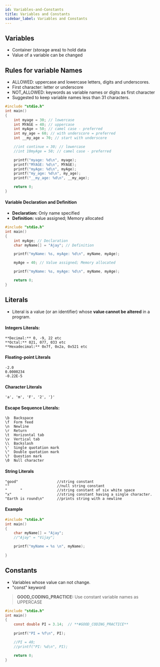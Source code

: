 ```yaml
---
id: Variables-and-Constants
title: Variables and Constants
sidebar_label: Variables and Constants
---
```



## Variables

- Container (storage area) to hold data
- Value of a variable can be changed

## Rules for variable Names
-  ALLOWED: uppercase and lowercase letters, digits and underscores.
- First character: letter or underscore
- NOT_ALLOWED: keywords as variable names or digits as first character
- Suggested to keep variable names less than 31 characters.

```c
#include "stdio.h"
int main() 
{
    int myage = 30; // lowercase
    int MYAGE = 40; // uppercase
    int myAge = 50; // camel case - preferred
    int my_age = 60; // with underscore = preferred
    int __my_age = 70; // start with underscore

    //int continue = 30; // lowercase
    //int 10myAge = 50; // camel case - preferred    

    printf("myage: %d\n", myage);
    printf("MYAGE: %d\n", MYAGE);
    printf("myAge: %d\n", myAge);
    printf("my_age: %d\n", my_age);
    printf("__my_age: %d\n", __my_age);

    return 0;
}
```

#### Variable Declaration and Definition

- **Declaration:** Only name specified
- **Definition:** value assigned; Memory allocated

```c
#include "stdio.h"
int main()
{
    int myAge; // Declaration
    char myName[] = "Ajay"; // Definition

    printf("myName: %s, myAge: %d\n", myName, myAge);

    myAge = 40; // Value assigned; Memory allocated

    printf("myName: %s, myAge: %d\n", myName, myAge);

    return 0;
}
```


## Literals

- Literal is a value (or an identifier) whose **value cannot be altered** in a program.

#### Integers Literals: 

```
**Decimal:** 0, -9, 22 etc
**Octal:** 021, 077, 033 etc
**Hexadecimal:** 0x7f, 0x2a, 0x521 etc
```

#### Floating-point Literals

```
-2.0
0.0000234
-0.22E-5
```

#### Character Literals

```
'a', 'm', 'F', '2', '}'
```

#### Escape Sequence Literals:

```
\b	Backspace
\f	Form feed
\n	Newline
\r	Return
\t	Horizontal tab
\v	Vertical tab
\\	Backslash
\'	Single quotation mark
\"	Double quotation mark
\?	Question mark
\0	Null character
```

#### String Literals

```
"good"                  //string constant
""                      //null string constant
"      "                //string constant of six white space
"x"                     //string constant having a single character.
"Earth is round\n"      //prints string with a newline
```

#### Example
```c
#include "stdio.h"
int main() 
{
    char myName[] = "Ajay";
    //"Ajay" = "Vijay";

    printf("myName = %s \n", myName);
  
}
```

## Constants
- Variables whose value can not change.
- "const" keyword

> **GOOD_CODING_PRACTICE:** Use constant variable names as UPPERCASE

```c
#include "stdio.h"
int main() 
{
    const double PI = 3.14;  // **#GOOD_CODING_PRACTICE**
    
    printf("PI = %f\n", PI);

    //PI = 40;
    //printf("PI: %d\n", PI);

    return 0;
}
```